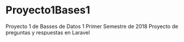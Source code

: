 # Proyecto1Bases1
Proyecto 1 de Basses de Datos 1
Primer Semestre de 2018
Proyecto de preguntas y respuestas en Laravel
